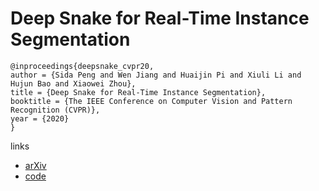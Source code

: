 # Deep Snake for Real-Time Instance Segmentation

```
@inproceedings{deepsnake_cvpr20,
author = {Sida Peng and Wen Jiang and Huaijin Pi and Xiuli Li and Hujun Bao and Xiaowei Zhou},
title = {Deep Snake for Real-Time Instance Segmentation},
booktitle = {The IEEE Conference on Computer Vision and Pattern Recognition (CVPR)},
year = {2020}
}
```

links
- [arXiv](https://arxiv.org/abs/2001.01629)
- [code](https://github.com/zju3dv/snake/)

